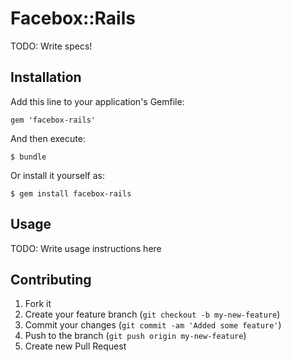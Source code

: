 # Facebox::Rails

TODO: Write specs!

## Installation

Add this line to your application's Gemfile:

    gem 'facebox-rails'

And then execute:

    $ bundle

Or install it yourself as:

    $ gem install facebox-rails

## Usage

TODO: Write usage instructions here

## Contributing

1. Fork it
2. Create your feature branch (`git checkout -b my-new-feature`)
3. Commit your changes (`git commit -am 'Added some feature'`)
4. Push to the branch (`git push origin my-new-feature`)
5. Create new Pull Request
